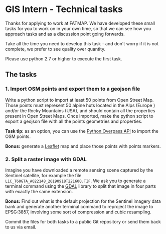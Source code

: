 # GIS Intern - Technical tasks

Thanks for applying to work at FATMAP. We have developed these small tasks for you to work on in your own time, so that 
we can see how you approach tasks and as a discussion point going forwards.

Take all the time you need to develop this task - and don't worry if it is not complete, we prefer to see quality over quantity. 

Please use python 2.7 or higher to execute the first task.

## The tasks

### 1. Import OSM points and export them to a geojson file
Write a python script to import at least 50 points from Open Street Map. Those points must represent 50 alpine huts 
located in the Alps (Europe ) and/or the Rocky Mountains (USA), and should contain all the properties present in Open Street Maps. 
Once imported, make the python script to export a geojson file with all the points geometries and properties.

__Task tip:__ as an option, you can use the [Python Overpass API](https://python-overpy.readthedocs.io/en/latest/) to import the OSM points.

__Bonus:__ generate a [Leaflet](https://leafletjs.com) map and place those points with points markers.

### 2. Split a raster image with GDAL
Imagine you have downloaded a remote sensing scene captured by the Sentinel satellite, for example the file 
`L1C_T60GTA_A022148_20190918T221600.TIF`. 
We ask you to generate a terminal command using the [GDAL](https://gdal.org) library to split that image in four parts with exactly the same extension.

__Bonus:__ Find out what is the default projection for the Sentinel imagery data bank and generate another terminal 
command to reproject the image to EPSG:3857, involving some sort of compression and cubic resampling.


Commit the files for both tasks to a public Git repository or send them back to us via email.